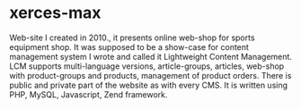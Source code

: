 # xerces-max
Web-site I created in 2010., it presents online web-shop for sports equipment shop. It was supposed to be a show-case for content management system I wrote and called it Lightweight Content Management. LCM supports multi-language versions, article-groups, articles, web-shop with product-groups and products, management of product orders. There is public and private part of the website as with every CMS. It is written using PHP, MySQL, Javascript, Zend framework.
